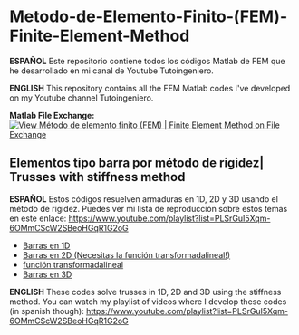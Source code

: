 # Metodo-de-Elemento-Finito-(FEM)-Finite-Element-Method
**ESPAÑOL**
Este repositorio contiene todos los códigos Matlab de FEM que he desarrollado en mi canal de Youtube Tutoingeniero.

**ENGLISH**
This repository contains all the FEM Matlab codes I've developed on my Youtube channel Tutoingeniero.

**Matlab File Exchange:** [![View Método de elemento finito (FEM) | Finite Element Method on File Exchange](https://www.mathworks.com/matlabcentral/images/matlab-file-exchange.svg)](https://www.mathworks.com/matlabcentral/fileexchange/78522-metodo-de-elemento-finito-fem-finite-element-method)

## Elementos tipo barra por método de rigidez| Trusses with stiffness method
**ESPAÑOL**
Estos códigos resuelven armaduras en 1D, 2D y 3D usando el método de rigidez. Puedes ver mi lista de reproducción sobre estos temas en este enlace: https://www.youtube.com/playlist?list=PLSrGuI5Xqm-6OMmCScW2SBeoHGqR1G2oG

- [Barras en 1D](https://github.com/RolaValdez/M-todo-de-Elemento-Finito-FEM-Finite-Element-Method/blob/master/ElementoBarra1D.m)
- [Barras en 2D (Necesitas la función transformadalineal!)](https://github.com/RolaValdez/M-todo-de-Elemento-Finito-FEM-Finite-Element-Method/blob/master/ElementoBarra2D.m)
- [función transformadalineal](https://github.com/RolaValdez/M-todo-de-Elemento-Finito-FEM-Finite-Element-Method/blob/master/transformadalineal.m)
- [Barras en 3D](https://github.com/RolaValdez/Metodo-de-Elemento-Finito-FEM-Finite-Element-Method/blob/master/Elementobarra3D.m)

**ENGLISH**
These codes solve trusses in 1D, 2D and 3D using the stiffness method. You can watch my playlist of videos where I develop these codes (in spanish though): https://www.youtube.com/playlist?list=PLSrGuI5Xqm-6OMmCScW2SBeoHGqR1G2oG
